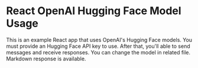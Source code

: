 # React OpenAI Hugging Face Model Usage

This is an example React app that uses OpenAI's Hugging Face models. You must provide an Hugging Face API key to use. After that, you'll able to send messages and receive responses. You can change the model in related file. Markdown response is available. 
